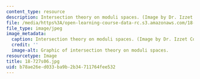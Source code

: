 ```yaml
---
content_type: resource
description: Intersection theory on moduli spaces. (Image by Dr. Izzet Coskun.)
file: /media/https%3A/open-learning-course-data-rc.s3.amazonaws.com/18-727-topics-in-algebraic-geometry-intersection-theory-on-moduli-spaces-spring-2006/b78ae26ed033ba9b2b34711764fee532_18-727s06.jpg
file_type: image/jpeg
image_metadata:
  caption: Intersection theory on moduli spaces. (Image by Dr. Izzet Coskun.)
  credit: ''
  image-alt: Graphic of intersection theory on moduli spaces.
resourcetype: Image
title: 18-727s06.jpg
uid: b78ae26e-d033-ba9b-2b34-711764fee532
---
```

